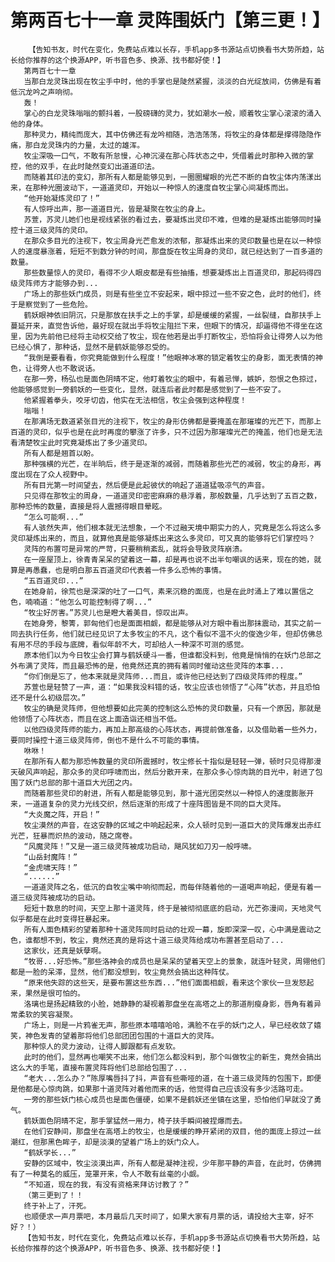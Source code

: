 # 第两百七十一章 灵阵围妖门【第三更！】
        【告知书友，时代在变化，免费站点难以长存，手机app多书源站点切换看书大势所趋，站长给你推荐的这个换源APP，听书音色多、换源、找书都好使！】
       第两百七十一章
       当那白龙灵珠出现在牧尘手中时，他的手掌也是陡然紧握，淡淡的白光绽放间，仿佛是有着低沉龙吟之声响彻。
       轰！
       掌心的白龙灵珠嗡嗡的颤抖着，一股磅礴的灵力，犹如潮水一般，顺着牧尘掌心滚滚的涌入他的身体。
       那种灵力，精纯而庞大，其中仿佛还有龙吟相随，浩浩荡荡，将牧尘的身体都是撑得隐隐作痛，那白龙灵珠内的力量，太过的雄浑。
       牧尘深吸一口气，不敢有所怠慢，心神沉浸在那心阵状态之中，凭借着此时那种入微的掌控，他的双手，在此时陡然变幻出道道印法。
       而随着其印法的变幻，那所有人都是能够见到，一圈圈耀眼的光芒不断的自牧尘体内荡漾出来，在那种光圈波动下，一道道灵印，开始以一种惊人的速度自牧尘掌心间凝炼而出。
       “他开始凝炼灵印了！”
       有人惊呼出声，那一道道目光，皆是凝聚在牧尘的身上。
       苏萱，苏灵儿她们也是视线紧张的看过去，要凝炼出灵印不难，但难的是凝炼出能够同时操控十道三级灵阵的灵印。
       在那众多目光的注视下，牧尘周身光芒愈发的浓郁，那凝炼出来的灵印数量也是在以一种惊人的速度暴涨着，短短不到数分钟的时间，那盘旋在牧尘周身的灵印，就已经达到了一百多道的数量。
       那些数量惊人的灵印，看得不少人眼皮都是有些抽搐，想要凝炼出上百道灵印，那起码得四级灵阵师方才能够办到...
       广场上的那些妖门成员，则是有些坐立不安起来，眼中掠过一些不安之色，此时的他们，终于是察觉到了一些危险。
       鹤妖眼神依旧阴沉，只是那放在扶手之上的手掌，却是缓缓的紧握，一丝裂缝，自那扶手上蔓延开来，直觉告诉他，最好现在就出手将牧尘阻拦下来，但眼下的情况，却逼得他不得坐在这里，因为先前他已经将主动权交给了牧尘，现在他若是出手打断牧尘，恐怕将会让得旁人以为他已经心惧了，那种话，显然不是鹤妖能够忍受的。
       “我倒是要看看，你究竟能做到什么程度！”他眼神冰寒的锁定着牧尘的身影，面无表情的神色，让得旁人也不敢说话。
       在那一旁，杨弘也是面色阴晴不定，他盯着牧尘的眼中，有着忌惮，嫉妒，怨恨之色掠过，他能够感觉到一旁鹤妖的一些变化，显然，就连后者此时都是感觉到了一些不安了。
       他紧握着拳头，咬牙切齿，他实在无法相信，牧尘会强到这种程度！
       嗡嗡！
       在那满场无数道紧张目光的注视下，牧尘的身形仿佛都是要掩盖在那璀璨的光芒下，而那上百道的灵印，似乎也是在此时再度的攀涨了许多，只不过因为那璀璨光芒的掩盖，他们也是无法看清楚牧尘此时究竟凝炼出了多少道灵印。
       所有人都是翘首以盼。
       那种强横的光芒，在半晌后，终于是逐渐的减弱，而随着那些光芒的减弱，牧尘的身形，再度出现在了众人视野中。
       所有目光第一时间望去，然后便是此起彼伏的响起了道道猛吸凉气的声音。
       只见得在那牧尘的周身，一道道灵印密密麻麻的悬浮着，那般数量，几乎达到了五百之数，那种恐怖的数量，直接是将人震撼得眼目晕眩。
       “怎么可能啊...”
       有人骇然失声，他们根本就无法想象，一个不过融天境中期实力的人，究竟是怎么将这么多灵印凝炼出来的，而且，就算他真是能够凝炼出来这么多灵印，可又真的能够将它们掌控吗？
       灵阵的布置可是异常的严苛，只要稍稍紊乱，就将会导致灵阵崩溃。
       在一座屋顶上，徐青青呆呆的望着这一幕，却是再也说不出半句嘲讽的话来，现在的她，就算是再愚蠢，也是明白那五百道灵印代表着一件多么恐怖的事情。
       “五百道灵印...”
       在她身前，徐荒也是深深的吐了一口气，素来沉稳的面庞，也是在此时涌上了难以置信之色，喃喃道：“他怎么可能控制得了啊...”
       “牧尘好厉害。”苏灵儿也是瞪大着美目，惊叹出声。
       在她身旁，黎箐，郭匈他们也是面面相觑，都是能够从对方眼中看出那抹震动，其实之前一同去执行任务，他们就已经见识了太多牧尘的不凡，这个看似不温不火的俊逸少年，但却仿佛总有用不尽的手段与底牌，看似年龄不大，可却给人一种深不可测的感觉。
       原本他们以为今日牧尘会打算与鹤妖硬斗一番，但谁都没料到，他竟是悄悄的在妖门总部之外布满了灵阵，而且最恐怖的是，他竟然还真的拥有着同时催动这些灵阵的本事...
       “你们倒是忘了，他本来就是灵阵师...而且，或许他已经达到了四级灵阵师的程度。”
       苏萱也是轻赞了一声，道：“如果我没料错的话，牧尘应该也领悟了“心阵”状态，并且恐怕还不是什么初级层次。”
       牧尘的确是灵阵师，但他想要如此完美的控制这么恐怖的灵印数量，只有一个原因，那就是他领悟了心阵状态，而且在这上面造诣还相当不低。
       以他四级灵阵师的能力，再加上那高级的心阵状态，再提前做准备，以及借助着一些外力，要同时操控十道三级灵阵师，倒也不是什么不可能的事情。
       咻咻！
       在那所有人都为那恐怖数量的灵印所震撼时，牧尘修长十指似是轻轻一弹，顿时只见得那漫天破风声响起，那众多的灵印呼啸而出，然后分散开来，在那众多心惊肉跳的目光中，射进了包围了妖门总部的那十道巨大光团之内。
       而随着那些灵印的射进，所有人都是能够见到，那十道光团突然以一种惊人的速度膨胀开来，一道道复杂的灵力光线交织，然后逐渐的形成了十座阵图皆是不同的巨大灵阵。
       “大炎魔之阵，开启！”
       牧尘漠然的声音，在这安静的区域之中响起起来，众人顿时见到一道巨大的灵阵爆发出赤红光芒，狂暴而炽热的波动，随之席卷。
       “风魔灵阵！”又是一道三级灵阵被成功启动，飓风犹如刀刃一般呼啸。
       “山岳封魔阵！”
       “金虎啸天阵！”
       “......”
       一道道灵阵之名，低沉的自牧尘嘴中响彻而起，而每伴随着他的一道喝声响起，便是有着一道三级灵阵被成功的启动。
       短短十数息的时间，天空上那十道灵阵，终于是被彻彻底底的启动，光芒弥漫间，天地灵气似乎都是在此时变得狂暴起来。
       所有人面色精彩的望着那种十道灵阵同时启动的壮观一幕，旋即深深一叹，心中满是震动之色，谁都想不到，牧尘，竟然还真的是将这十道三级灵阵给成功布置甚至启动了...
       这家伙，还真是妖孽啊。
       “牧哥...好恐怖。”那些洛神会的成员也是呆呆的望着天空上的景象，就连叶轻灵，周翎他们都是一脸的呆滞，显然，他们都没想到，牧尘竟然会搞出这种阵仗。
       “原来他失踪的这些天，是要布置这些东西...”他们面面相觑，看来这个家伙一旦发怒起来，果然是很可怕的。
       洛璃也是扬起精致的小脸，她静静的凝视着那盘坐在高塔之上的那道削瘦身影，唇角有着异常柔软的笑容凝聚。
       广场上，则是一片鸦雀无声，那些原本嘻嘻哈哈，满脸不在乎的妖门之人，早已经收敛了嬉笑，神色发青的望着那将他们总部团团包围的十道巨大的灵阵。
       那种惊人的灵力波动，让得人脚跟都有点发软。
       此时的他们，显然再也嘲笑不出来，他们怎么都没料到，那个叫做牧尘的新生，竟然会搞出这么大的手笔，直接布置灵阵将他们总部给包围了...
       “老大...怎么办？”陈厚嘴唇抖了抖，声音有些嘶哑的道，在十道三级灵阵的包围下，即便是他都是心惊肉跳，如果那十道灵阵对着他而来的话，他觉得自己应该没有多少活路可走。
       一旁的那些妖门核心成员也是面色僵硬，如果不是鹤妖还坐镇在这里，恐怕他们早就没了勇气。
       鹤妖面色阴晴不定，那手掌猛然一用力，椅子扶手瞬间被捏爆而去。
       在他们安静间，那盘坐在高塔上的牧尘，也是缓缓的睁开紧闭的双目，他的面庞上掠过一丝潮红，但那黑色眸子，却是淡漠的望着广场上的妖门众人。
       “鹤妖学长...”
       安静的区域中，牧尘淡漠出声，所有人都是凝神注视，少年那平静的声音，在此时，仿佛拥有了一种莫名的威压，笼罩开来，令人不敢有丝毫的小觑。
       “不知道，现在的我，有没有资格来拜访讨教了？”
       （第三更到了！！
       终于补上了，汗死。
       也顺便求一声月票吧，本月最后几天时间了，如果大家有月票的话，请投给大主宰，好不好？！）
       【告知书友，时代在变化，免费站点难以长存，手机app多书源站点切换看书大势所趋，站长给你推荐的这个换源APP，听书音色多、换源、找书都好使！】